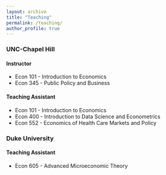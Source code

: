```yaml
---
layout: archive
title: "Teaching"
permalink: /teaching/
author_profile: true
---
```


### UNC-Chapel Hill
#### Instructor
* Econ 101 - Introduction to Economics
* Econ 345 - Public Policy and Business

#### Teaching Assistant
* Econ 101 - Introduction to Economics
* Econ 400 - Introduction to Data Science and Econometrics
* Econ 552 - Economics of Health Care Markets and Policy

### Duke University
#### Teaching Assistant
* Econ 605 - Advanced Microeconomic Theory
